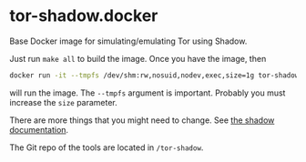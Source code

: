 # tor-shadow.docker

Base Docker image for simulating/emulating Tor using Shadow.

Just run `make all` to build the image. Once you have the image, then
```bash
docker run -it --tmpfs /dev/shm:rw,nosuid,nodev,exec,size=1g tor-shadow
```
will run the image.
The `--tmpfs` argument is important. Probably you must increase the `size` 
parameter.

There are more things that you might need to change. See [the shadow 
documentation][shadow-doc].

[shadow-doc]: https://github.com/shadow/shadow/blob/main/docs/1.1-Shadow.md#system-configs-and-limits

The Git repo of the tools are located in `/tor-shadow`.

